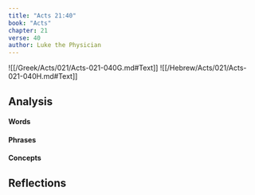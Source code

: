 ```yaml
---
title: "Acts 21:40"
book: "Acts"
chapter: 21
verse: 40
author: Luke the Physician
---
```

![[/Greek/Acts/021/Acts-021-040G.md#Text]]
![[/Hebrew/Acts/021/Acts-021-040H.md#Text]]

## Analysis

#### Words

#### Phrases

#### Concepts

## Reflections
